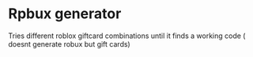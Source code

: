 # Rpbux generator 
Tries different roblox giftcard combinations until it finds a working code ( doesnt generate robux but gift cards)

